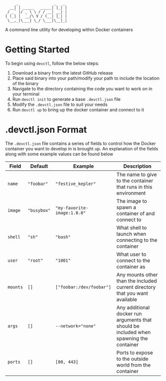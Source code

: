 ```
     _                _   _
  __| | _____   _____| |_| |
 / _` |/ _ \ \ / / __| __| |
| (_| |  __/\ V / (__| |_| |
 \__,_|\___| \_/ \___|\__|_|
 ```

A command line utility for developing within Docker containers

# Getting Started

To begin using `devctl`, follow the below steps:
1. Download a binary from the latest GitHub release
2. Place said binary into your path/modify your path to include the location of the binary
3. Navigate to the directory containing the code you want to work on in your terminal
4. Run `devctl init` to generate a base `.devctl.json` file
5. Modify the `.devctl.json` file to suit your needs
6. Run `devctl up` to bring up the docker container and connect to it

# .devctl.json Format

The `.devctl.json` file contains a series of fields to control how the Docker container you want to develop in is brought up. An explanation of the fields along with some example values can be found below


| Field    | Default     | Example                     | Description                                                                             |
| -------- | ----------- | --------------------------- | --------------------------------------------------------------------------------------- |
| `name`   | `"foobar"`  | `"festive_kepler"`          | The name to give to the container that runs in this environment                         | 
| `image`  | `"busybox"` | `"my-favorite-image:1.0.0"` | The image to spawn a container of and connect to                                        |
| `shell`  | `"sh"`      | `"bash"`                    | What shell to launch when connecting to the container                                   |
| `user`   | `"root"`    | `"1001"`                    | What user to connect to the container as                                                |
| `mounts` | `[]`        | `["foobar:/dev/foobar"]`    | Any mounts other than the included current directory that you want available            |
| `args`   | `[]`        | `--network="none"`          | Any additional docker run arguments that should be included when spawning the container |
| `ports`  | `[]`        | `[80, 443]`                 | Ports to expose to the outside world from the container                                 |

